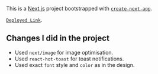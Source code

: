 This is a [Next.js](https://nextjs.org/) project bootstrapped with [`create-next-app`](https://github.com/vercel/next.js/tree/canary/packages/create-next-app).

[`Deployed Link`](https://clade-assignment-ten.vercel.app/).

## Changes I did in the project

- Used `next/image` for image optimisation.
- Used `react-hot-toast` for toast notifications.
- Used exact `font` style and `color` as in the design.

